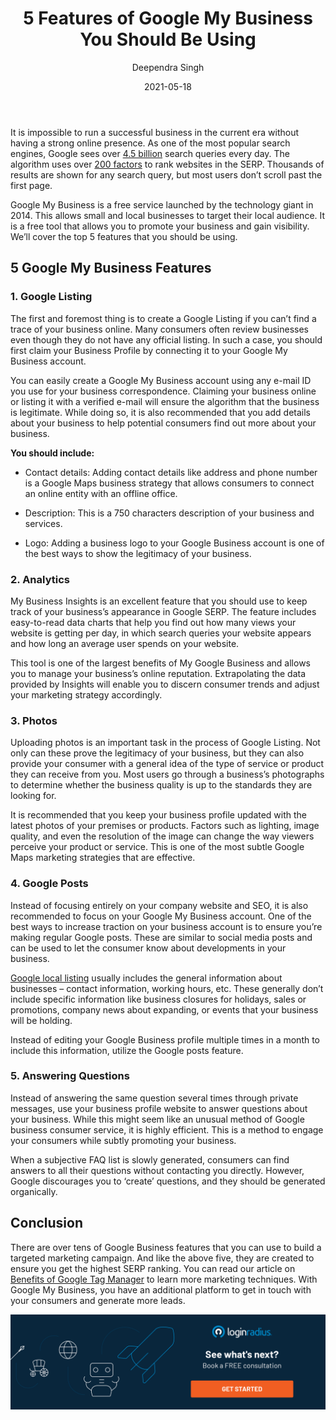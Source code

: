 ﻿---
type: fuel
title: "5 Features of Google My Business You Should Be Using"
date: "2021-05-18"
coverImage: "Google-Local-Business.jpg"
tags: ["loginradius"]
featured: false
author: "Deependra Singh"
description: "Google My Business is a free tool that allows small and local businesses to increase their visibility on Google’s search engine to gain new customers. We’ve covered the top 5 features you should be using to make your business more visible and get you started."
metadescription: "Google My Business allows businesses to target their local audience. These Google My Business features will make your business generate more organic searches every day."
metatitle: "Top 5 Features of Google My Business for Marketers"
---

It is impossible to run a successful business in the current era without having a strong online presence. As one of the most popular search engines, Google sees over [4.5 billion](https://www.internetlivestats.com/google-search-statistics/) search queries every day. The algorithm uses over [200 factors](https://backlinko.com/google-ranking-factors) to rank websites in the SERP. Thousands of results are shown for any search query, but most users don’t scroll past the first page.

Google My Business is a free service launched by the technology giant in 2014. This allows small and local businesses to target their local audience. It is a free tool that allows you to promote your business and gain visibility. We’ll cover the top 5 features that you should be using.

## 5 Google My Business Features

### 1. Google Listing

The first and foremost thing is to create a Google Listing if you can’t find a trace of your business online. Many consumers often review businesses even though they do not have any official listing. In such a case, you should first claim your Business Profile by connecting it to your Google My Business account.

You can easily create a Google My Business account using any e-mail ID you use for your business correspondence. Claiming your business online or listing it with a verified e-mail will ensure the algorithm that the business is legitimate. While doing so, it is also recommended that you add details about your business to help potential consumers find out more about your business.

**You should include:**

- Contact details: Adding contact details like address and phone number is a Google Maps business strategy that allows consumers to connect an online entity with an offline office.

- Description: This is a 750 characters description of your business and services.

- Logo: Adding a business logo to your Google Business account is one of the best ways to show the legitimacy of your business.

### 2. Analytics

My Business Insights is an excellent feature that you should use to keep track of your business’s appearance in Google SERP. The feature includes easy-to-read data charts that help you find out how many views your website is getting per day, in which search queries your website appears and how long an average user spends on your website.

This tool is one of the largest benefits of My Google Business and allows you to manage your business’s online reputation. Extrapolating the data provided by Insights will enable you to discern consumer trends and adjust your marketing strategy accordingly.

### 3. Photos

Uploading photos is an important task in the process of Google Listing. Not only can these prove the legitimacy of your business, but they can also provide your consumer with a general idea of the type of service or product they can receive from you. Most users go through a business’s photographs to determine whether the business quality is up to the standards they are looking for.

It is recommended that you keep your business profile updated with the latest photos of your premises or products. Factors such as lighting, image quality, and even the resolution of the image can change the way viewers perceive your product or service. This is one of the most subtle Google Maps marketing strategies that are effective.

### 4. Google Posts

Instead of focusing entirely on your company website and SEO, it is also recommended to focus on your Google My Business account. One of the best ways to increase traction on your business account is to ensure you’re making regular Google posts. These are similar to social media posts and can be used to let the consumer know about developments in your business.

[Google local listing](https://www.loginradius.com/blog/fuel/2017/07/free-local-business-listing-sites-uk/) usually includes the general information about businesses – contact information, working hours, etc. These generally don’t include specific information like business closures for holidays, sales or promotions, company news about expanding, or events that your business will be holding.

Instead of editing your Google Business profile multiple times in a month to include this information, utilize the Google posts feature.

### 5. Answering Questions

Instead of answering the same question several times through private messages, use your business profile website to answer questions about your business. While this might seem like an unusual method of Google business consumer service, it is highly efficient. This is a method to engage your consumers while subtly promoting your business.

When a subjective FAQ list is slowly generated, consumers can find answers to all their questions without contacting you directly. However, Google discourages you to ‘create’ questions, and they should be generated organically.

## Conclusion

There are over tens of Google Business features that you can use to build a targeted marketing campaign. And like the above five, they are created to ensure you get the highest SERP ranking. You can read our article on [Benefits of Google Tag Manager](https://www.loginradius.com/blog/fuel/2021/05/Benefits-of-Google-Tag-Manager/) to learn more marketing techniques. With Google My Business, you have an additional platform to get in touch with your consumers and generate more leads.

[![book-a-demo-Consultation](book-a-demo.png)](https://www.loginradius.com/book-a-demo/)
